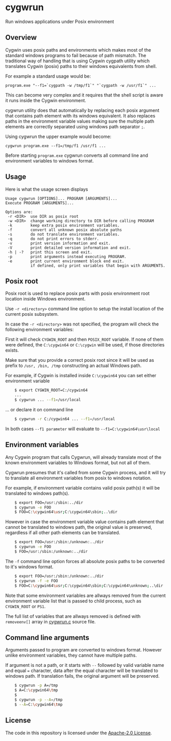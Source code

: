 # cygwrun

Run windows applications under Posix environment

## Overview

Cygwin uses posix paths and environments which makes most of
the standard windows programs to fail because of path mismatch.
The traditional way of handling that is using Cygwin cygpath
utility which translates Cygwin (posix) paths to their windows
equivalents from shell.

For example a standard usage would be:
```
program.exe "--f1=`cygpath -w /tmp/f1`" "`cygpath -w /usr/f1`" ...
```
This can become very complex and it requires that the shell
script is aware it runs inside the Cygwin environment.

cygwrun utility does that automatically by replacing each posix
argument that contains path element with its windows equivalent.
It also replaces paths in the environment variable values making
sure the multiple path elements are correctly separated using
windows path separator `;`.

Using cygwrun the upper example would become:
```
cygwrun program.exe --f1=/tmp/f1 /usr/f1 ...
```
Before starting `program.exe` cygwrun converts all command line
and environment variables to windows format.

## Usage

Here is what the usage screen displays
```
Usage cygwrun [OPTIONS]... PROGRAM [ARGUMENTS]...
Execute PROGRAM [ARGUMENTS]...

Options are:
 -r <DIR>  use DIR as posix root
 -w <DIR>  change working directory to DIR before calling PROGRAM
 -k        keep extra posix environment variables.
 -f        convert all unknown posix absolute paths
 -s        do not translate environment variables.
 -q        do not print errors to stderr.
 -v        print version information and exit.
 -V        print detailed version information and exit.
 -h | -?   print this screen and exit.
 -p        print arguments instead executing PROGRAM.
 -e        print current environment block end exit.
           if defined, only print variables that begin with ARGUMENTS.

```

## Posix root

Posix root is used to replace posix parts with posix environment root
location inside Windows environment.

Use `-r <directory>` command line option to setup the install location
of the current posix subsystem.

In case the `-r <directory>` was not specified, the program will
check the following environment variables:

First it will check `CYGWIN_ROOT` and then `POSIX_ROOT` variable.
If none of them were defined, the `C:\cygwin64` or `C:\cygwin`
will be used, if those directories exists.

Make sure that you provide a correct posix root since it will
be used as prefix to `/usr, /bin, /tmp` constructing an actual
Windows path.


For example, if Cygwin is installed inside `C:\cygwin64` you
can set either environment variable

```sh
    $ export CYGWIN_ROOT=C:/cygwin64
    ...
    $ cygwrun ... --f1=/usr/local
```

... or declare it on command line

```sh
    $ cygwrun -r C:/cygwin64 ... --f1=/usr/local
```

In both cases `--f1 parameter` will evaluate to `--f1=C:\cygwin64\usr\local`

## Environment variables

Any Cygwin program that calls Cygwrun, will already translate
most of the known environment variables to Windows format,
but not all of them.

Cygwrun presumes that it's called from some Cygwin process,
and it will try to translate all environment variables from
posix to windows notation.

For example, if environment variable contains valid posix path(s)
it will be translated to windows path(s).

```sh
    $ export FOO=/usr:/sbin:../dir
    $ cygwrun -e FOO
    $ FOO=C:\cygwin64\usr;C:\cygwin64\sbin;..\dir
```

However in case the environment variable value contains path element that
cannot be translated to windows path, the original value is preserved,
regardless if all other path elements can be translated.

```sh
    $ export FOO=/usr:/sbin:/unknown:../dir
    $ cygwrun -e FOO
    $ FOO=/usr:/sbin:/unknown:../dir
```

The `-f` command line option forces all absolute posix paths
to be converted to it's windows format.

```sh
    $ export FOO=/usr:/sbin:/unknown:../dir
    $ cygwrun -f -e FOO
    $ FOO=C:\cygwin64\usr;C:\cygwin64\sbin;C:\cygwin64\unknown;..\dir
```

Note that some environment variables are allways removed from the
current environment variable list that is passed to child process,
such as `CYGWIN_ROOT` or `PS1`.

The full list of variables that are allways removed is defined
with `removeenv[]` array in [cygwrun.c](cygwrun.c) source file.


## Command line arguments

Arguments passed to program are converted to windows format.
However unlike environment variables, they
cannot have multiple paths.

If argument is not a path, or it starts with `--` followed
by valid variable name and equal `=` character, data after the
equal character will be translated to windows path.
If translation fails, the original argument will be preserved.


```sh
    $ cygwrun -p A=/tmp
    $ A=C:\cygwin64\tmp
    $
    $ cygwrun -p --A=/tmp
    $ --A=C:\cygwin64\tmp
```


## License

The code in this repository is licensed under the [Apache-2.0 License](LICENSE.txt).
